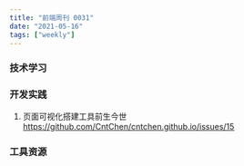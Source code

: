 ```yaml
---
title: "前端周刊 0031"
date: "2021-05-16"
tags: ["weekly"]
---
```


### 技术学习


### 开发实践
1. 页面可视化搭建工具前生今世 https://github.com/CntChen/cntchen.github.io/issues/15


### 工具资源
